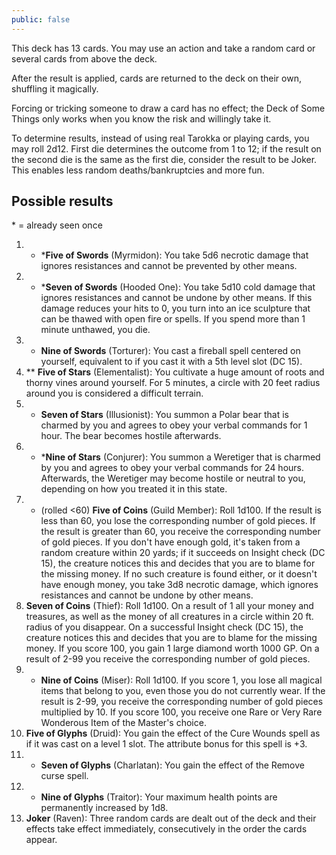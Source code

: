 ```yaml
---
public: false
---
```


This deck has 13 cards. You may use an action and take a random card or several cards from above the deck.

After the result is applied, cards are returned to the deck on their own, shuffling it magically.

Forcing or tricking someone to draw a card has no effect; the Deck of Some Things only works when you know the risk and willingly take it.

To determine results, instead of using real Tarokka or playing cards, you may roll 2d12. First die determines the outcome from 1 to 12; if the result on the second die is the same as the first die, consider the result to be Joker. This enables less random deaths/bankruptcies and more fun.

## Possible results

\* = already seen once

1. * ***Five of Swords** (Myrmidon): You take 5d6 necrotic damage that ignores resistances and cannot be prevented by other means.
2. * ***Seven of Swords** (Hooded One): You take 5d10 cold damage that ignores resistances and cannot be undone by other means. If this damage reduces your hits to 0, you turn into an ice sculpture that can be thawed with open fire or spells. If you spend more than 1 minute unthawed, you die.
3. * **Nine of Swords** (Torturer): You cast a fireball spell centered on yourself, equivalent to if you cast it with a 5th level slot (DC 15).
4. ** **Five of Stars** (Elementalist): You cultivate a huge amount of roots and thorny vines around yourself. For 5 minutes, a circle with 20 feet radius around you is considered a difficult terrain.
5. * **Seven of Stars** (Illusionist): You summon a Polar bear that is charmed by you and agrees to obey your verbal commands for 1 hour. The bear becomes hostile afterwards.
6. * ***Nine of Stars** (Conjurer): You summon a Weretiger that is charmed by you and agrees to obey your verbal commands for 24 hours. Afterwards, the Weretiger may become hostile or neutral to you, depending on how you treated it in this state.
7. * (rolled <60) **Five of Coins** (Guild Member): Roll 1d100. If the result is less than 60, you lose the corresponding number of gold pieces. If the result is greater than 60, you receive the corresponding number of gold pieces. If you don't have enough gold, it's taken from a random creature within 20 yards; if it succeeds on Insight check (DC 15), the creature notices this and decides that you are to blame for the missing money. If no such creature is found either, or it doesn't have enough money, you take 3d8 necrotic damage, which ignores resistances and cannot be undone by other means.
8. **Seven of Coins** (Thief): Roll 1d100. On a result of 1 all your money and treasures, as well as the money of all creatures in a circle within 20 ft. radius of you disappear. On a successful Insight check (DC 15), the creature notices this and decides that you are to blame for the missing money. If you score 100, you gain 1 large diamond worth 1000 GP. On a result of 2-99 you receive the corresponding number of gold pieces.
9. * **Nine of Coins** (Miser): Roll 1d100. If you score 1, you lose all magical items that belong to you, even those you do not currently wear. If the result is 2-99, you receive the corresponding number of gold pieces multiplied by 10. If you score 100, you receive one Rare or Very Rare Wonderous Item of the Master's choice.
10. **Five of Glyphs** (Druid): You gain the effect of the Cure Wounds spell as if it was cast on a level 1 slot. The attribute bonus for this spell is +3.
11. *  **Seven of Glyphs** (Charlatan): You gain the effect of the Remove curse spell.
12. * **Nine of Glyphs** (Traitor): Your maximum health points are permanently increased by 1d8.
13. **Joker** (Raven): Three random cards are dealt out of the deck and their effects take effect immediately, consecutively in the order the cards appear.